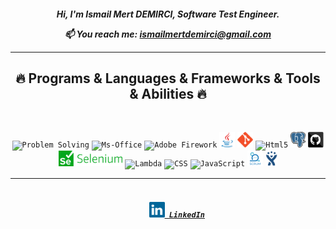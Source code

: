 

<h5 align="center">
  Hi, I'm Ismail Mert DEMIRCI, Software Test Engineer.
  
  📫 You reach me: <a href="mailto: ismailmertdemirci@gmail.com">ismailmertdemirci@gmail.com</a>
  </p>
  
  <hr>
<h2 align="center">🔥 Programs & Languages & Frameworks & Tools & Abilities 🔥</h2>
<br>
<p align="center">
 <code><img title="Problem Solving" height="25" src="https://github.com/IsmailMertDemirci/IsmailMertDemirci/blob/main/images/problemSolving.png"></code>
  <code><img title="Ms-Office" height="25" src="https://github.com/IsmailMertDemirci/IsmailMertDemirci/blob/main/images/ms_Office.svg"></code>
  <code><img title="Adobe Firework" height="25" src="https://github.com/IsmailMertDemirci/IsmailMertDemirci/blob/main/images/adobe-firework.svg"></code>
  <code><img title="Java" height="25" src="https://github.com/IsmailMertDemirci/IsmailMertDemirci/blob/main/images/java-original.svg"></code>
  <code><img title="Git" height="25" src="https://github.com/IsmailMertDemirci/IsmailMertDemirci/blob/main/images/git-original.svg"></code>
  <code><img title="Html5" height="25" src="https://github.com/IsmailMertDemirci/IsmailMertDemirci/blob/main/images/HTML5.svg"></code>
  <code><img title="PostgreSQL" height="25" src="https://github.com/IsmailMertDemirci/IsmailMertDemirci/blob/main/images/Postgresql.svg"></code>
  <code><img title="GitHub" height="25" src="https://github.com/IsmailMertDemirci/IsmailMertDemirci/blob/main/images/github.svg"></code>
  <code><img title="Selenium" height="25" src="https://github.com/IsmailMertDemirci/IsmailMertDemirci/blob/main/images/Selenium.png"></code>
  <code><img title="Lambda" height="25" src="https://github.com/IsmailMertDemirci/IsmailMertDemirci/blob/main/images/lambda2.png"></code>
  <code><img title="CSS" height="25" src="https://github.com/IsmailMertDemirci/IsmailMertDemirci/blob/main/images/CSS3.png"></code>
  <code><img title="JavaScript" height="25" src="https://github.com/IsmailMertDemirci/IsmailMertDemirci/blob/main/images/js.png"></code>
  <code><img title="Scrum" height="25" src="https://github.com/IsmailMertDemirci/IsmailMertDemirci/blob/main/images/scrum.png"></code>
  <code><img title="Jira" height="25" src="https://github.com/IsmailMertDemirci/IsmailMertDemirci/blob/main/images/jira.png"></code>  
</p>
<hr>
<h5 align="center">
  <code>
    <a href="www.linkedin.com/in/ismailmertdemirci/" title="My LinkedIn Profile"><img height="25" src="https://github.com/IsmailMertDemirci/IsmailMertDemirci/blob/main/images/linkedin.svg"> LinkedIn</a></code>
</h5>
